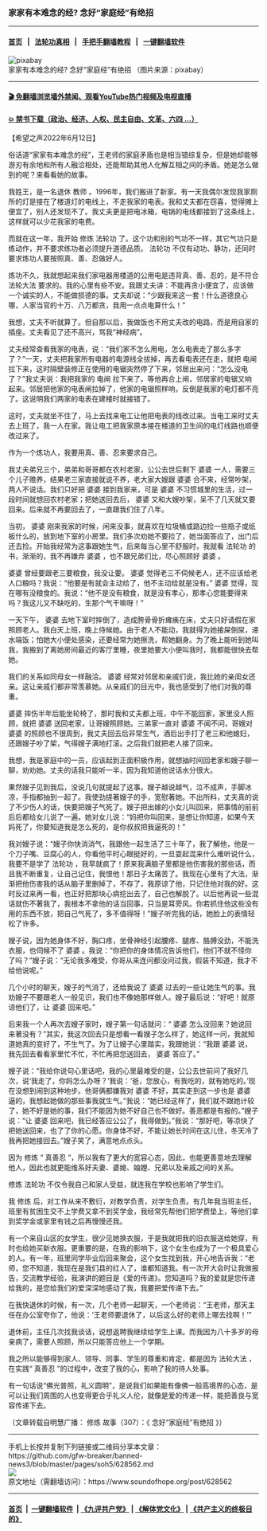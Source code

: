 ### 家家有本难念的经? 念好“家庭经”有绝招
------------------------

#### [首页](https://github.com/gfw-breaker/banned-news3/blob/master/README.md) &nbsp;&nbsp;|&nbsp;&nbsp; [法轮功真相](https://github.com/begood0513/basic/blob/master/README.md)  &nbsp;&nbsp;|&nbsp;&nbsp; [手把手翻墙教程](https://github.com/gfw-breaker/guides/wiki)  &nbsp;&nbsp;|&nbsp;&nbsp; [一键翻墙软件](https://github.com/gfw-breaker/nogfw/blob/master/README.md)  



<div><img alt="pixabay" src="https://img.soundofhope.org/2022-06/1655058801888.jpg"/>
<br/><figcaption class="caption">
 家家有本难念的经? 念好“家庭经”有绝招 （图片来源：pixabay）
</figcaption></div><hr/>

#### [ 🎬  免翻墙浏览墙外禁闻、观看YouTube热门视频及电视直播](https://github.com/gfw-breaker/HelloWorld)

#### [ 💥  禁书下载（政治、经济、人权、民主自由、文革、六四 ...）](https://github.com/gfw-breaker/books/blob/master/README.md)

<div><div class="Content__Wrapper sc-1bvya0-0 grZQxZ">
 <p class="meta-top">
  <span class="meta">
   【希望之声2022年6月12日】
  </span>
 </p>
 <p class="Normal1">
  俗话道“家家有本难念的经”，王老师的家庭矛盾也是相当错综复杂，但是她却能够游刃有余地和所有人融洽相处，还能帮助其他人化解互相之间的矛盾。她是怎么做到的呢？来看看她的故事。
 </p>
 <p>
  我姓王，是一名退休
  <ok href="/term/55761">
   教师
  </ok>
  。1996年，我们搬进了新家。有一天我偶尔发现我家厕所的灯是接在了楼道灯的电线上，不走我家的电表。我和丈夫都在窃喜，觉得摊上便宜了，别人还发现不了。我丈夫更是把电冰箱，电锅的电线都接到了这条线上，这样就可以少花我家的电费。
 </p>
 <p>
  而就在这一年，我开始
  <ok href="/term/554195">
   修炼
  </ok>
  <ok href="/term/968">
   法轮功
  </ok>
  了。这个功和别的气功不一样，其它气功只是练动作，并不要求练功者必须提升道德品质。
  <ok href="/term/968">
   法轮功
  </ok>
  不仅有动功、静功，还同时要求炼功人要按照真、善、忍做好人。
 </p>
 <p>
  炼功不久，我就想起来我们家电器用楼道的公用电是违背真、善、忍的，是不符合
  <ok href="/term/8055">
   法轮大法
  </ok>
  要求的。我的心里有些不安。我跟丈夫讲：不能再贪小便宜了，应该做一个诚实的人，不能做损德的事。丈夫却说：“少跟我来这一套！什么道德良心哪，人家当官的十万、八万都贪，我用一点点电算什么！”
 </p>
 <p>
  我想，丈夫不听就算了。但自那以后，我做饭也不用丈夫改的电路，而是用自家的插座。丈夫看见了还不高兴，骂我“神经病”。
 </p>
 <p>
  丈夫经常查看我家的电表，说：“我们家不怎么用电，怎么电表走了那么多字了？”一天，丈夫把我家所有电器的电源线全拔掉，再去看电表还在走，就把
  <ok href="/term/748169">
   电闸
  </ok>
  拉下来，这时隔壁装修正在使用的电锯突然停了下来，邻居出来问：“怎么没电了？”我丈夫说：我把我家的
  <ok href="/term/748169">
   电闸
  </ok>
  拉下来了。等他再合上闸，邻居家的电锯又响起来。邻居把他家的电表闸拉掉了，他家的电锯照样响，反倒是我家的电灯都不亮了。这说明我们两家的电表在建楼时就接错了。
 </p>
 <p>
  这时，丈夫就坐不住了，马上去找来电工让他把电表的线改过来。当电工来时丈夫去上班了，我一人在家。我让电工把我家原本接在楼道的卫生间的电灯线路也顺便改过来了。
 </p>
 <p>
  作为一个炼功人，我要用真、善、忍来要求自己。
 </p>
 <p>
  我丈夫弟兄三个，弟弟和哥哥都在农村老家，公公去世后剩下
  <ok href="/term/57569">
   婆婆
  </ok>
  一人，需要三个儿子赡养，结果老三家直接就说不养，老大家大嫂跟
  <ok href="/term/57569">
   婆婆
  </ok>
  合不来，经常吵架，两人不说话。我们只好把
  <ok href="/term/57569">
   婆婆
  </ok>
  接到我家来，可是
  <ok href="/term/57569">
   婆婆
  </ok>
  不习惯城里的生活，过一段时间就想回农村老家；把她送回去后，
  <ok href="/term/57569">
   婆婆
  </ok>
  又和大嫂吵架，呆不了几天就又要回来。后来就不再要回去了，一直跟我们住了八年。
 </p>
 <p>
  当初，
  <ok href="/term/57569">
   婆婆
  </ok>
  刚来我家的时候，闲来没事，就喜欢在垃圾桶或路边捡一些瓶子或纸板什么的，放到地下室的小房里。我们多次劝她不要捡了，她当面答应了，出门后还去捡。开始我经常为这事跟她生气，后来每当心里不舒服时，我就看
  <ok href="/term/968">
   法轮功
  </ok>
  的书，渐渐的，我不再嫌弃
  <ok href="/term/57569">
   婆婆
  </ok>
  ，也不跟兄弟们比，尽心照顾好
  <ok href="/term/57569">
   婆婆
  </ok>
  。
 </p>
 <p>
  <ok href="/term/57569">
   婆婆
  </ok>
  曾经要跟老三要粮食，我没让要。
  <ok href="/term/57569">
   婆婆
  </ok>
  觉得老三不伺候老人，还不应该给老人口粮吗？我说：“他要是有就会主动给了，他不主动给就是没有。”
  <ok href="/term/57569">
   婆婆
  </ok>
  觉得，现在哪有没粮食的。我说：“他不是没有粮食，就是没有孝心，那孝心您能要得来吗？我这儿又不缺吃的，生那个气干嘛呀！”
 </p>
 <p>
  一天下午，
  <ok href="/term/57569">
   婆婆
  </ok>
  去地下室时摔倒了，造成胯骨骨折瘫痪在床，丈夫只好请假在家照顾老人。我白天上班，晚上侍候她。由于老人不能动，我就得为她接屎倒尿，递水端饭；怕她大小便处感染，还要经常为她擦洗，帮她翻身。为了晚上能听到她叫我，我搬到了离她房间最近的客厅里睡，夜里她要大小便叫我时，我都能很快去帮她。
 </p>
 <p>
  我们的关系如同母女一样融洽。
  <ok href="/term/57569">
   婆婆
  </ok>
  经常对邻居和亲戚们说，我比她的亲闺女还亲。这让亲戚们都非常羡慕她。从亲戚们的目光中，我也感受到了他们对我的尊重。
 </p>
 <p>
  <ok href="/term/57569">
   婆婆
  </ok>
  摔伤半年后能坐轮椅了，那时我和丈夫都上班，中午不能回家，家里没人照顾，就把
  <ok href="/term/57569">
   婆婆
  </ok>
  送回老家，让哥嫂照顾她。三弟家一直对
  <ok href="/term/57569">
   婆婆
  </ok>
  不闻不问，哥嫂对
  <ok href="/term/57569">
   婆婆
  </ok>
  的照顾也不很周到，我丈夫回去后非常生气，酒后出手打了老三和他媳妇，还跟嫂子吵了架，气得嫂子满地打滚。之后我们就把老人接了回来。
 </p>
 <p>
  我想，我是家庭中的一员，应该起到正面积极作用，就想抽时间回老家和嫂子聊一聊，劝劝她。丈夫的话我只能听一半，因为我知道他说话水分很大。
 </p>
 <p>
  果然嫂子见到我后，没说几句就提起了这事。嫂子越说越气，泣不成声，手脚冰凉，手指都抽到一起了。我使劲搓著嫂子的手，宽慰著她。不出所料，丈夫真的说了不少伤人的话，快要把嫂子气死了。嫂子把出嫁的小女儿叫回来，把事情的前前后后都给女儿说了一遍。她对女儿说：“妈把你叫回来，是想让你知道，如果今天妈死了，你要知道我是怎么死的，是你叔叔把我逼死的！”
 </p>
 <p>
  我对嫂子说：“嫂子你快消消气，我跟他一起生活了三十年了，我了解他，他是一个刀子嘴、豆腐心的人，你看他平时心眼挺好的，一旦耍起混来什么难听说什么，我要不是学了
  <ok href="/term/968">
   法轮功
  </ok>
  ，我早就疯了！原来我满脑子里都是他伤害我的那些话，而且我不断重复，让自己记住，我恨他！那日子太痛苦了。我现在心里有了大法，渐渐把他伤害我的话从脑子里删掉了，不存了，我原谅了他，只记住他对我的好。这时反过来再一看，也正好把那块心病挖出去了，自己也解脱了。以后他再说一些混话就伤不著我了，我根本不拿他的话当回事，只当是耳旁风。你若抓住他这些没有用的东西不放，把自己气死了，多不值得呀！”嫂子听完我的话，她脸上的表情轻松了许多。
 </p>
 <p>
  嫂子说，因为她身体不好，胸口疼，坐骨神经引起腰疼、腿疼、胳膊没劲，不能洗衣服，也伺候不了
  <ok href="/term/57569">
   婆婆
  </ok>
  。我说：“你把你的身体情况告诉他们，他们不就不怪你了吗？”嫂子说：“无论我多难受，你哥从来连问都没问过我，假装不知道，我才不给他说呢。”
 </p>
 <p>
  几个小时的聊天，嫂子的气消了，还给我说了
  <ok href="/term/57569">
   婆婆
  </ok>
  过去的一些让她生气的事。我劝嫂子不要跟老人一般见识，我们也不像她那样做人。嫂子最后说：“好吧！就原谅他们了，让
  <ok href="/term/57569">
   婆婆
  </ok>
  回来吧。”
 </p>
 <p>
  后来我一个人再次去嫂子家时，嫂子第一句话就问：“
  <ok href="/term/57569">
   婆婆
  </ok>
  怎么没回来？她说回来著没有？”其实，我这次回去只是想看一看嫂子怎么样了，她这样一问，我就知道她真的变好了，不生气了。为了让嫂子心里踏实，我跟她说：“我跟
  <ok href="/term/57569">
   婆婆
  </ok>
  说，我先回去看看家里忙不忙，不忙再把您送回去，
  <ok href="/term/57569">
   婆婆
  </ok>
  答应了。”
 </p>
 <p>
  嫂子说：“我给你说句心里话吧，我的心里最难受的是，公公去世前问了我好几次，说‘我走了，你妈怎么办呀？’我说：‘爸，您放心，有我吃的，就有她吃的。’现在没想到闹到这种地步。他哥俩都嫌我对
  <ok href="/term/57569">
   婆婆
  </ok>
  不好，其实走到这一步也是
  <ok href="/term/57569">
   婆婆
  </ok>
  逼的，我想起她做的那些事我就生气。”我说：“她已经这样了，我们就不跟她计较了，她不好是她的事，我们不能因为她不好自己也不做好。善恶都是有报的。”嫂子说：“让
  <ok href="/term/57569">
   婆婆
  </ok>
  回来吧，我已经答应公公了，我得做到。”我说：“那好吧，等凉快了把她送回来，也了了你的心愿。你身体不好，不能让她长时间在这儿住，冬天冷了我再把她接回去。”嫂子笑了，满意地点点头。
 </p>
 <p>
  因为
  <ok href="/term/554195">
   修炼
  </ok>
  “
  <ok href="/term/7789">
   真善忍
  </ok>
  ”，所以我有了更大的宽容心态，因此，也能更善意地去理解他人，因此也就更能维系好夫妻、婆媳、妯娌、兄弟以及亲戚之间的关系。
 </p>
 <p>
  <ok href="/term/554195">
   修炼
  </ok>
  <ok href="/term/968">
   法轮功
  </ok>
  不仅令我自己和家人受益，就连我在学校也影响了学生们。
 </p>
 <p>
  我
  <ok href="/term/554195">
   修炼
  </ok>
  后，对工作从来不敷衍，对教学负责，对学生负责。有几年我当班主任，班里有贫困生交不上学费又拿不到奖学金，我经常先帮他们把学费垫上，等他们拿到奖学金或家里有钱之后再慢慢还我。
 </p>
 <p>
  有一个来自山区的女学生，很少见她换衣服，于是我就把我的旧衣服送给她穿，有时也给她买新衣服。更重要的是，在我的影响下，这个女生也成为了一个极具爱心的人。有一年，班里同学毕业后回来聚会，这个女生找到我，开心地告诉我：“老师，您不知道，我现在是我们县的红人了，谁都知道我。有一次开大会时让我做报告，交流教学经验，我演讲的题目是《爱的传递》。您知道吗？我的爱就是您传递给我的，是您给我们的爱深深地感动了我，我要把爱传递下去。”
 </p>
 <p>
  在我快退休的时候，有一次，几个老师一起聊天，一个老师说：“王老师，那天主任在办公室夸你了，他说：‘王老师要退休了，以后这么好的老师上哪去找啊！’”
 </p>
 <p>
  退休前，主任几次找我谈话，说想返聘我继续给学生上课。而我因为八十多岁的母亲病了，需要人照顾，所以只能答应他上一个学期。
 </p>
 <p>
  我之所以能够得到家人、领导、同事、学生的尊重和肯定，都是因为
  <ok href="/term/8055">
   法轮大法
  </ok>
  ，在实践“
  <ok href="/term/7789">
   真善忍
  </ok>
  ”的过程中，改变了我的心，影响了我的待人处事。
 </p>
 <p>
  有一句话说“佛光普照，礼义圆明”，是说我们如果能有像佛一般高境界的心态，是可以让我们周围的人也变得更合乎礼义人伦，就像是爱的传递一样，能把善良与宽容传递下去。
 </p>
 <p>
  （文章转载自明慧广播：
  <ok href="/term/554195">
   修炼
  </ok>
  故事（307）：《
  <ok href="https://www.mhradio.org/showprogram/13720.html">
   念好“家庭经”有绝招
  </ok>
  》）
 </p>
</div>
</div>
<hr/>
手机上长按并复制下列链接或二维码分享本文章：<br/>
https://github.com/gfw-breaker/banned-news3/blob/master/pages/soh5/628562.md <br/>
<a href='https://github.com/gfw-breaker/banned-news3/blob/master/pages/soh5/628562.md'><img src='https://github.com/gfw-breaker/banned-news3/blob/master/pages/soh5/628562.md.png'/></a> <br/>
原文地址（需翻墙访问）：https://www.soundofhope.org/post/628562


------------------------
#### [首页](https://github.com/gfw-breaker/banned-news3/blob/master/README.md) &nbsp;|&nbsp; [一键翻墙软件](https://github.com/gfw-breaker/nogfw/blob/master/README.md) &nbsp;| [《九评共产党》](https://github.com/gfw-breaker/9ping.md/blob/master/README.md#九评之一评共产党是什么) | [《解体党文化》](https://github.com/gfw-breaker/jtdwh.md/blob/master/README.md) | [《共产主义的终极目的》](https://github.com/gfw-breaker/gczydzjmd.md/blob/master/README.md)


<img src='http://gfw-breaker.win/banned-news3/pages/soh5/628562.md' width='0px' height='0px'/>